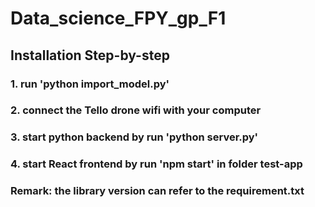 # Data_science_FPY_gp_F1

## Installation Step-by-step 

### 1. run 'python import_model.py'

### 2. connect the Tello drone wifi with your computer

### 3. start python backend by run 'python server.py'

### 4. start React frontend by run 'npm start' in folder test-app

### Remark: the library version can refer to the requirement.txt
